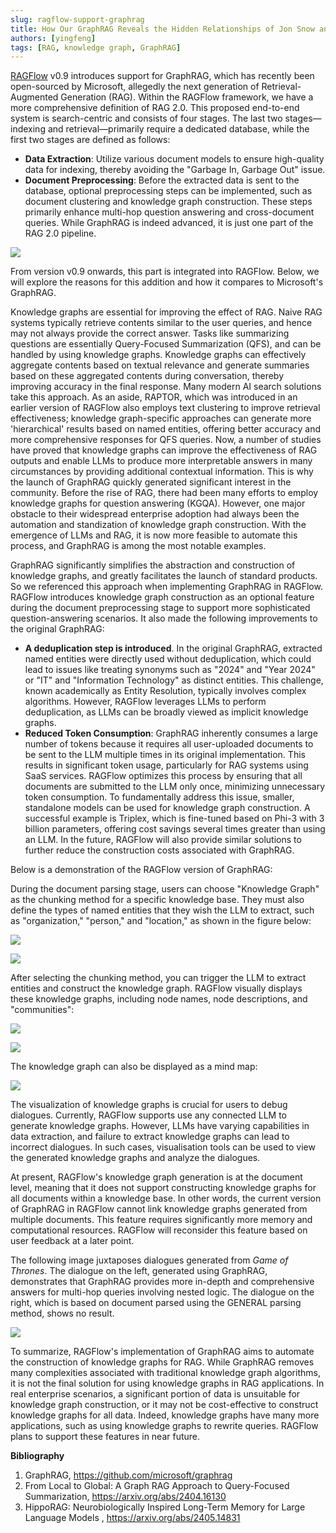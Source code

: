 ```yaml
---
slug: ragflow-support-graphrag
title: How Our GraphRAG Reveals the Hidden Relationships of Jon Snow and the Mother of Dragons
authors: [yingfeng]
tags: [RAG, knowledge graph, GraphRAG]
---
```


[RAGFlow](https://github.com/infiniflow/ragflow) v0.9 introduces support for GraphRAG, which has recently been open-sourced by Microsoft, allegedly the next generation of Retrieval-Augmented Generation (RAG). Within the RAGFlow framework, we have a more comprehensive definition of RAG 2.0. This proposed end-to-end system is search-centric and consists of four stages. The last two stages—indexing and retrieval—primarily require a dedicated database, while the first two stages are defined as follows:<!--truncate-->

- **Data Extraction**: Utilize various document models to ensure high-quality data for indexing, thereby avoiding the "Garbage In, Garbage Out" issue.
- **Document Preprocessing**: Before the extracted data is sent to the database, optional preprocessing steps can be implemented, such as document clustering and knowledge graph construction. These steps primarily enhance multi-hop question answering and cross-document queries. While GraphRAG is indeed advanced, it is just one part of the RAG 2.0 pipeline.

![](./rag2.0.png)

From version v0.9 onwards, this part is integrated into RAGFlow. Below, we will explore the reasons for this addition and how it compares to Microsoft's GraphRAG.

Knowledge graphs are essential for improving the effect of RAG. Naive RAG systems typically retrieve contents similar to the user queries, and hence may not always provide the correct answer. Tasks like summarizing questions are essentially Query-Focused Summarization (QFS), and can be handled by using knowledge graphs. Knowledge graphs can effectively aggregate contents based on textual relevance and generate summaries based on these aggregated contents during conversation, thereby improving accuracy in the final response. Many modern AI search solutions take this approach. As an aside, RAPTOR, which was introduced in an earlier version of RAGFlow also employs text clustering to improve retrieval effectiveness; knowledge graph-specific approaches can generate more 'hierarchical' results based on named entities, offering better accuracy and more comprehensive responses for QFS queries. Now, a number of studies have proved that knowledge graphs can improve the effectiveness of RAG outputs and enable LLMs to produce more interpretable answers in many circumstances by providing additional contextual information. This is why the launch of GraphRAG quickly generated significant interest in the community. Before the rise of RAG, there had been many efforts to employ knowledge graphs for question answering  (KGQA). However, one major obstacle to their widespread enterprise adoption had always been the automation and standization of knowledge graph construction. With the emergence of LLMs and RAG, it is now more feasible to automate this process, and GraphRAG is among the most notable examples. 

GraphRAG significantly simplifies the abstraction and construction of knowledge graphs, and greatly facilitates the launch of standard products. So we referenced this approach when implementing GraphRAG in RAGFlow. RAGFlow introduces knowledge graph construction as an optional feature during the document preprocessing stage to support more sophisticated question-answering scenarios. It also made the following improvements to the original GraphRAG:

- **A deduplication step is introduced**. In the original GraphRAG, extracted named entities were directly used without deduplication, which could lead to issues like treating synonyms such as "2024" and "Year 2024" or "IT" and "Information Technology" as distinct entities. This challenge, known academically as Entity Resolution, typically involves complex algorithms. However, RAGFlow leverages LLMs to perform deduplication, as LLMs can be broadly viewed as implicit knowledge graphs.
- **Reduced Token Consumption**: GraphRAG inherently consumes a large number of tokens because it requires all user-uploaded documents to be sent to the LLM multiple times in its original implementation. This results in significant token usage, particularly for RAG systems using SaaS services. RAGFlow optimizes this process by ensuring that all documents are submitted to the LLM only once, minimizing unnecessary token consumption. To fundamentally address this issue, smaller, standalone models can be used for knowledge graph construction. A successful example is Triplex, which is fine-tuned based on Phi-3 with 3 billion parameters, offering cost savings several times greater than using an LLM. In the future, RAGFlow will also provide similar solutions to further reduce the construction costs associated with GraphRAG.

Below is a demonstration of the RAGFlow version of GraphRAG:

During the document parsing stage, users can choose "Knowledge Graph" as the chunking method for a specific knowledge base. They must also define the types of named entities that they wish the LLM to extract, such as "organization," "person," and "location," as shown in the figure below:

![](./knowledge_graph_method.PNG)

![](./entity_types.png)

After selecting the chunking method, you can trigger the LLM to extract entities and construct the knowledge graph. RAGFlow visually displays these knowledge graphs, including node names, node descriptions, and "communities":

![](./communities.png)

![](./dragon_mother.png)

The knowledge graph can also be displayed as a mind map:

![](./mind_map.png)

The visualization of knowledge graphs is crucial for users to debug dialogues. Currently, RAGFlow supports use any connected LLM to generate knowledge graphs. However, LLMs have varying capabilities in data extraction, and failure to extract knowledge graphs can lead to incorrect dialogues. In such cases, visualisation tools can be used to view the generated knowledge graphs and analyze the dialogues. 

At present, RAGFlow's knowledge graph generation is at the document level, meaning that it does not support constructing knowledge graphs for all documents within a knowledge base. In other words, the current version of GraphRAG in RAGFlow cannot link knowledge graphs generated from multiple documents. This feature requires significantly more memory and computational resources. RAGFlow will reconsider this feature based on user feedback at a later point.

The following image juxtaposes dialogues generated from *Game of Thrones*. The dialogue on the left, generated using GraphRAG, demonstrates that GraphRAG provides more in-depth and comprehensive answers for multi-hop queries involving nested logic. The dialogue on the right, which is based on document parsed using the GENERAL parsing method, shows no result. 

![](./graphrag_dialogue.png)

To summarize, RAGFlow's implementation of GraphRAG aims to automate the construction of knowledge graphs for RAG. While GraphRAG removes many complexities associated with traditional knowledge graph algorithms, it is not the final solution for using knowledge graphs in RAG applications. In real enterprise scenarios, a significant portion of data is unsuitable for knowledge graph construction, or it may not be cost-effective to construct knowledge graphs for all data. Indeed, knowledge graphs have many more applications, such as using knowledge graphs to rewrite queries. RAGFlow plans to support these features in near future.

**Bibliography**

1. GraphRAG, https://github.com/microsoft/graphrag
2. From Local to Global: A Graph RAG Approach to Query-Focused Summarization, https://arxiv.org/abs/2404.16130
3. HippoRAG: Neurobiologically Inspired Long-Term Memory for Large Language Models , https://arxiv.org/abs/2405.14831